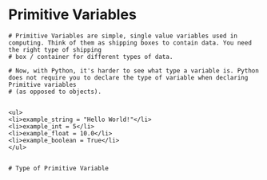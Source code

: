 # Primitive Variables
    # Primitive Variables are simple, single value variables used in computing. Think of them as shipping boxes to contain data. You need the right type of shipping
    # box / container for different types of data. 
  
    # Now, with Python, it's harder to see what type a variable is. Python does not require you to declare the type of variable when declaring Primitive variables 
    # (as opposed to objects). 
  
  
    <ul>
    <li>example_string = "Hello World!"</li>
    <li>example_int = 5</li>
    <li>example_float = 10.0</li>
    <li>example_boolean = True</li>
    </ul>
  

    # Type of Primitive Variable
  
